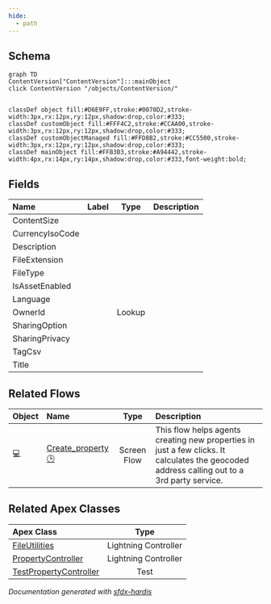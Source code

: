 ```yaml
---
hide:
  - path
---
```



## Schema

```mermaid
graph TD
ContentVersion["ContentVersion"]:::mainObject
click ContentVersion "/objects/ContentVersion/"


classDef object fill:#D6E9FF,stroke:#0070D2,stroke-width:3px,rx:12px,ry:12px,shadow:drop,color:#333;
classDef customObject fill:#FFF4C2,stroke:#CCAA00,stroke-width:3px,rx:12px,ry:12px,shadow:drop,color:#333;
classDef customObjectManaged fill:#FFD8B2,stroke:#CC5500,stroke-width:3px,rx:12px,ry:12px,shadow:drop,color:#333;
classDef mainObject fill:#FFB3B3,stroke:#A94442,stroke-width:4px,rx:14px,ry:14px,shadow:drop,color:#333,font-weight:bold;

```


<!-- Object description -->

## Fields

| Name      | Label | Type | Description |
| :-------- | :---- | :--: | :---------- | 
| ContentSize |  |  | <!-- --> |
| CurrencyIsoCode |  |  | <!-- --> |
| Description |  |  | <!-- --> |
| FileExtension |  |  | <!-- --> |
| FileType |  |  | <!-- --> |
| IsAssetEnabled |  |  | <!-- --> |
| Language |  |  | <!-- --> |
| OwnerId |  | Lookup | <!-- --> |
| SharingOption |  |  | <!-- --> |
| SharingPrivacy |  |  | <!-- --> |
| TagCsv |  |  | <!-- --> |
| Title |  |  | <!-- --> |


## Related Flows

| Object | Name      | Type | Description |
| :----  | :-------- | :--: | :---------- | 
| 💻 | [Create_property](../flows/Create_property.md) [🕒](../flows/Create_property-history.md) |  Screen Flow | This flow helps agents creating new properties in just a few clicks. It calculates the geocoded address calling out to a 3rd party service. |


## Related Apex Classes

| Apex Class | Type |
| :----      | :--: | 
| [FileUtilities](../apex/FileUtilities.md) | Lightning Controller |
| [PropertyController](../apex/PropertyController.md) | Lightning Controller |
| [TestPropertyController](../apex/TestPropertyController.md) | Test |




_Documentation generated with [sfdx-hardis](https://sfdx-hardis.cloudity.com)_

